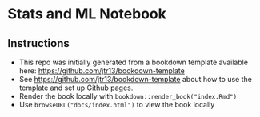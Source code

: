 # Stats and ML Notebook

## Instructions

- This repo was initially generated from a bookdown template available here: https://github.com/jtr13/bookdown-template
- See https://github.com/jtr13/bookdown-template about how to use the template and set up Github pages.
- Render the book locally with `bookdown::render_book("index.Rmd")`
- Use `browseURL("docs/index.html")` to view the book locally

